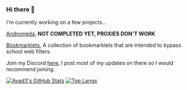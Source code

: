 
### Hi there 👋
I'm currently working on a few projects...

[Andromeda](https://github.com/Avad3/Andromeda), **NOT COMPLETED YET, PROXIES DON'T WORK**

[Bookmarklets](https://github.com/Avad3/bookmarklets), A collection of bookmarklets that are intended to bypass school web filters.

Join my Discord [here](discord.gg/msmmgf3tet), I post most of my updates on there so I would recommend joining.

[![Avad3's GitHub Stats](https://github-readme-stats.vercel.app/api?username=Avad3&show_icons=true&theme=github_dark)](https://github.com/anuraghazra/github-readme-stats)
[![Top Langs](https://github-readme-stats.vercel.app/api/top-langs/?username=Avad3&theme=github_dark)](https://github.com/anuraghazra/github-readme-stats)
